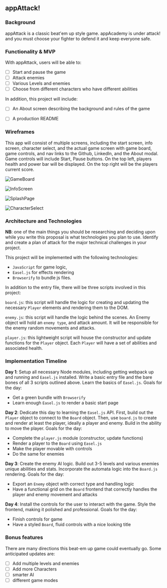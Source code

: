 ## appAttack!

### Background

appAttack is a classic beat'em up style game. appAcademy is under attack! and you must choose your fighter to defend it and keep everyone safe.


### Functionality & MVP  

With appAttack, users will be able to:

- [ ] Start and  pause the game
- [ ] Attack enemies
- [ ] Various Levels and enemies
- [ ] Choose from different characters who have different abilities

In addition, this project will include:

- [ ] An About screen describing the background and rules of the game
- [ ] A production README


### Wireframes

This app will consist of multiple screens, including the start screen, info screen, character select, and the actual game screen with game board, game controls, and nav links to the Github, LinkedIn, and the About modal.  Game controls will include Start, Pause buttons.  On the top left, players health and power bar will be displayed. On the top right will be the players current score.  

![GameBoard](/wireframes/GameBoard.png)

![InfoScreen](/wireframes/InfoScreen.png)

![SplashPage](/wireframes/SplashPage.png)

![CharacterSelect](/wireframes/CharacterSelect.png)

### Architecture and Technologies

**NB**: one of the main things you should be researching and deciding upon while you write this proposal is what technologies you plan to use.  Identify and create a plan of attack for the major technical challenges in your project.

This project will be implemented with the following technologies:

- `JavaScript` for game logic,
- `Easel.js` for effects rendering
- `Browserify` to bundle js files.

In addition to the entry file, there will be three scripts involved in this project:

`board.js`: this script will handle the logic for creating and updating the necessary `Player` elements and rendering them to the DOM.

`enemy.js`: this script will handle the logic behind the scenes.  An Enemy object will hold an `enemy type`, and attack amount.  It will be responsible for the enemy random movements and attacks.

`player.js`: this lightweight script will house the constructor and update functions for the `Player` object. Each `Player` will have a set of abilities and associated health.

### Implementation Timeline

**Day 1**: Setup all necessary Node modules, including getting webpack up and running and `Easel.js` installed. Write a basic entry file and the bare bones of all 3 scripts outlined above.  Learn the basics of `Easel.js`.  Goals for the day:

- Get a green bundle with `Browserify`
- Learn enough `Easel.js` to render a basic start page

**Day 2**: Dedicate this day to learning the `Easel.js` API.  First, build out the `Player` object to connect to the `Board` object.  Then, use `board.js` to create and render at least the player, ideally a player and enemy.  Build in the ability to move the player.  Goals for the day:

- Complete the `player.js` module (constructor, update functions)
- Render a player to the `Board` using `Easel.js`
- Make the player movable with controls
- Do the same for enemies

**Day 3**: Create the enemy AI logic.  Build out 3-5 levels and various enemies unique abilities and stats.  Incorporate the automata logic into the `Board.js` rendering.  Goals for the day:

- Export an `Enemy` object with correct type and handling logic
- Have a functional grid on the `Board` frontend that correctly handles the player and enemy movement and attacks


**Day 4**: Install the controls for the user to interact with the game.  Style the frontend, making it polished and professional.  Goals for the day:

- Finish  controls for game
- Have a styled `Board`, fluid controls with a nice looking title

### Bonus features

There are many directions this beat-em up game could eventually go.  Some anticipated updates are:

- [ ] Add multiple levels and enemies
- [ ] Add more Characters
- [ ] smarter AI
- [ ] different game modes
